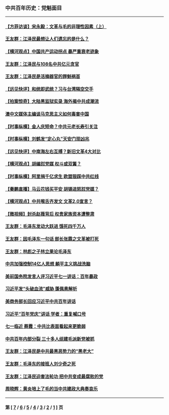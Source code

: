 ### 中共百年历史：党魁面目
---
#### [【方菲访谈】宋永毅：文革与毛的非理性因素（上）](../../pages/nf1176107/n13469956.md?04090430) 
#### [王友群：江泽民最想让人们遗忘的是什么？](../../pages/nf1176107/n13408949.md?04090430) 
#### [【横河观点】中国共产运动拐点 暴严重衰老迹象](../../pages/nf1176107/n13388333.md?04090430) 
#### [王友群：江泽民与108名中共亿元贪官](../../pages/nf1176107/n13352358.md?04090430) 
#### [王友群：江泽民是活摘器官的罪魁祸首](../../pages/nf1176107/n13336903.md?04090430) 
#### [【远见快评】和统即武统？习与台湾隔空交手](../../pages/nf1176107/n13297739.md?04090430) 
#### [【拍案惊奇】大陆黑监狱实录 海外揭中共成潮流](../../pages/nf1176107/n13288853.md?04090430) 
#### [澳中文媒体主编谈马克思主义如何毒害中国](../../pages/nf1176107/n13257387.md?04090430) 
#### [【时事纵横】金人庆短命？中共元老长寿引关注](../../pages/nf1176107/n13217934.md?04090430) 
#### [【时事纵横】刘鹤发“定心丸”天安门现凶兆](../../pages/nf1176107/n13215416.md?04090430) 
#### [【远见快评】中南海左右互搏？新旧文革4大对比](../../pages/nf1176107/n13214745.md?04090430) 
#### [【横河观点】胡编怼党媒 权斗或双簧？](../../pages/nf1176107/n13210864.md?04090430) 
#### [【时事纵横】阿里捐千亿求生 欧盟狠踩中共红线](../../pages/nf1176107/n13206431.md?04090430) 
#### [【秦鹏直播】马云花钱买平安 胡锡进怒怼党媒？](../../pages/nf1176107/n13206392.md?04090430) 
#### [【横河观点】中共喉舌齐发文 文革2.0宣言？](../../pages/nf1176107/n13201248.md?04090430) 
#### [【微视频】封杀赵薇背后 权贵家族资本遭整肃](../../pages/nf1176107/n13197798.md?04090430) 
#### [王友群：毛泽东发动大跃进 饿死四千万人](../../pages/nf1176107/n13177158.md?04090430) 
#### [王友群：因毛泽东一句话 部长张霖之文革被打死](../../pages/nf1176107/n13161711.md?04090430) 
#### [王友群：林彪之子林立果论毛泽东](../../pages/nf1176107/n13128622.md?04090430) 
#### [中共加强控制14亿人思想 躺平主义挑战洗脑](../../pages/nf1176107/n13094299.md?04090430) 
#### [美前国务院发言人评习近平七一讲话：百年暴政](../../pages/nf1176107/n13066986.md?04090430) 
#### [习近平发“头破血流”威胁 蓬佩奥解析](../../pages/nf1176107/n13063604.md?04090430) 
#### [美商务部长回应习近平中共百年讲话](../../pages/nf1176107/n13062903.md?04090430) 
#### [习近平“百年党庆”讲话 学者：重复喊口号](../../pages/nf1176107/n13061411.md?04090430) 
#### [七一临近 蔡霞：中共比表面看起来更脆弱](../../pages/nf1176107/n13056418.md?04090430) 
#### [中共百年内部分裂 三十多人组建毛派新党被抓](../../pages/nf1176107/n13044023.md?04090430) 
#### [王友群：江泽民是中共最黑恶势力的“黑老大”](../../pages/nf1176107/n13022180.md?04090430) 
#### [王友群：毛泽东的接班人刘少奇之死](../../pages/nf1176107/n12991772.md?04090430) 
#### [王友群：江泽民迫害法轮功 把中共变成最腐败的党](../../pages/nf1176107/n12947347.md?04090430) 
#### [周晓辉：黄炎培上了毛的当中共建政大典奏哀乐](../../pages/nf1176107/n12942780.md?04090430) 

---
#### 第 [ [7](./7.md?04090430) / [6](./6.md?04090430) / [5](./5.md?04090430) / [4](./4.md?04090430) / [3](./3.md?04090430) / [2](./2.md?04090430) / [1](./1.md?04090430) ] 页
